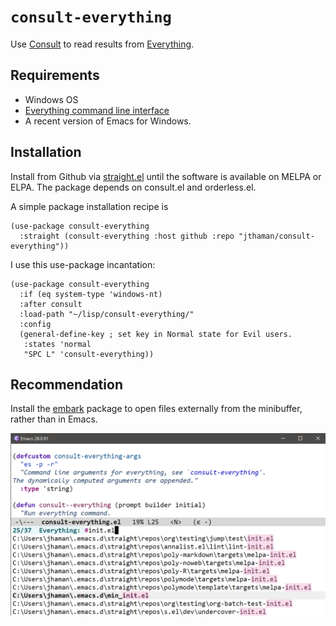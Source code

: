 # `consult-everything`

Use [Consult](https://github.com/minad/consult) to read results from [Everything](https://www.voidtools.com/support/everything/command_line_interface/).

## Requirements

- Windows OS
- [Everything command line interface](https://www.voidtools.com/support/everything/command_line_interface/)
- A recent version of Emacs for Windows.

## Installation

Install from Github via [straight.el](https://github.com/radian-software/straight.el) until the software is available on MELPA or ELPA. The package depends on consult.el and orderless.el.

A simple package installation recipe is

```emacs-lisp
(use-package consult-everything
  :straight (consult-everything :host github :repo "jthaman/consult-everything"))
```

I use this use-package incantation:

```emacs-lisp
(use-package consult-everything
  :if (eq system-type 'windows-nt)
  :after consult
  :load-path "~/lisp/consult-everything/"
  :config
  (general-define-key ; set key in Normal state for Evil users.
   :states 'normal
   "SPC L" 'consult-everything))
```

## Recommendation

Install the [embark](https://github.com/oantolin/embark) package to open files externally from the minibuffer, rather than in Emacs.

![](pic.png)
